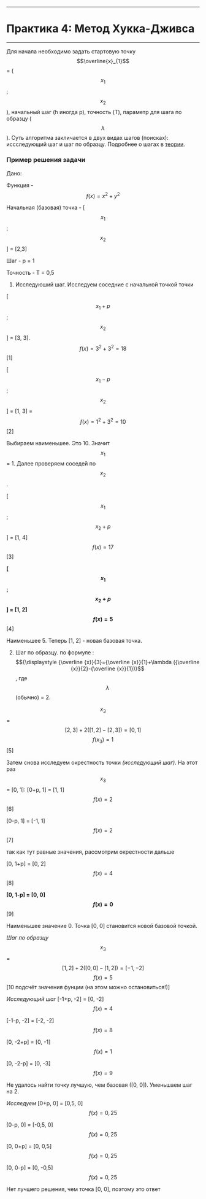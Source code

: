 ___
# Практика 4: Метод Хукка-Дживса
___
Для начала необходимо задать стартовую точку $$\overline{x}_{1}$$ = ($$x_1$$; $$x_2$$), начальный шаг (h иногда p), точность (T), параметр для шага по образцу ($$\lambda$$ ). Суть алгоритма закличается в двух видах шагов (поисках): иссследующий шаг и шаг по образцу. Подробнее о шагах в [теории](15.md).

### Пример решения задачи

Дано: 

Функция - $$f(x) = x^2+y^2$$ 

Начальная (базовая) точка - [$$x_1$$; $$x_2$$] = [2,3]

Шаг - p = 1

Точность - T = 0,5

1. Исследуюший шаг. Исследуем соседние с начальной точкой точки 

[$$x_1 + p$$; $$x_2$$] = [3, 3]. $$f(x) = 3^2 + 3^2 = 18$$[1]

[$$x_1 - p$$; $$x_2$$] = [1, 3] = $$f(x) = 1^2 + 3^2 = 10$$[2]

Выбираем наименьшее. Это 10. Значит $$x_1$$ = 1. Далее проверяем соседей по $$x_2$$.

[$$x_1$$; $$x_2 + p$$] = [1, 4] $$f(x) = 17$$[3]

**[$$x_1$$; $$x_2 + p$$] = [1, 2] $$f(x) = 5$$**[4]

Наименьшее 5. Теперь [1, 2] - новая базовая точка.

2. Шаг по образцу. 
по формуле : $${\displaystyle {\overline {x}}{3}={\overline {x}}{1}+\lambda ({\overline {x}}{2}-{\overline {x}}{1})}$$, где $$\lambda$$ (обычно) = 2.

$$x_3$$ = $$[2, 3] + 2 ([1, 2] - [2, 3]) = [0, 1]$$  $$f(x_3) = 1$$[5]

Затем снова исследуем окрестность точки *(исследующий шаг)*. На этот раз $$x_3$$ = [0, 1]:
[0+p, 1] = [1, 1] $$f(x) = 2$$[6]

[0-p, 1] = [-1, 1] $$f(x) = 2$$[7]

так как тут равные значения, рассмотрим окрестности дальше

[0, 1+p] = [0, 2] $$f(x) = 4$$[8]

**[0, 1-p] = [0, 0] $$f(x) = 0$$**[9]

Наименьшее значение 0. Точка [0, 0] становится новой базовой точкой.

*Шаг по образцу*
$$x_3$$ = $$[1, 2] + 2 ([0, 0] - [1, 2]) = [-1, -2]$$ $$f(x) = 5$$ [10 подсчёт значения фунции (на этом можно остановиться!)]

*Исследующий шаг*
[-1+p, -2] = [0, -2]  $$f(x) = 4$$

[-1-p, -2] = [-2, -2]  $$f(x) = 8$$

[0, -2+p] = [0, -1]  $$f(x) = 1$$

[0, -2-p] = [0, -3] $$f(x) = 9$$

Не удалось найти точку лучшую, чем базовая ([0, 0]). Уменьшаем шаг на 2. 

*Исследуем*
[0+p, 0] = [0,5, 0] $$f(x) = 0,25$$
 
[0-p, 0] = [-0,5, 0] $$f(x) = 0,25$$

[0, 0+p] = [0, 0,5] $$f(x) = 0,25$$

[0, 0-p] = [0, -0,5] $$f(x) = 0,25$$

Нет лучшего решения, чем точка [0, 0], поэтому это ответ
